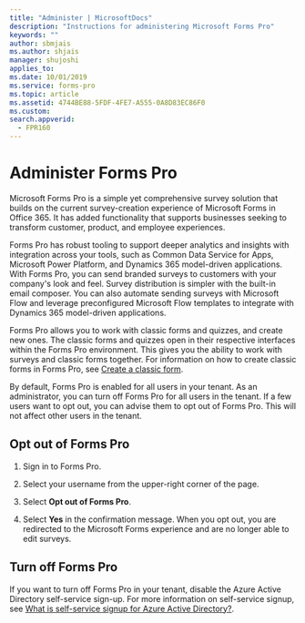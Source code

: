 ```yaml
---
title: "Administer | MicrosoftDocs"
description: "Instructions for administering Microsoft Forms Pro"
keywords: ""
author: sbmjais
ms.author: shjais
manager: shujoshi
applies_to: 
ms.date: 10/01/2019
ms.service: forms-pro
ms.topic: article
ms.assetid: 4744BE88-5FDF-4FE7-A555-0A8D83EC86F0
ms.custom: 
search.appverid:
  - FPR160
---
```


# Administer Forms Pro

Microsoft Forms Pro is a simple yet comprehensive survey solution that builds on the current survey-creation experience of Microsoft Forms in Office 365. It has added functionality that supports businesses seeking to transform customer, product, and employee experiences.

Forms Pro has robust tooling to support deeper analytics and insights with integration across your tools, such as Common Data Service for Apps, Microsoft Power Platform, and Dynamics 365 model-driven applications. With Forms Pro, you can send branded surveys to customers with your company's look and feel. Survey distribution is simpler with the built-in email composer. You can also automate sending surveys with Microsoft Flow and leverage preconfigured Microsoft Flow templates to integrate with Dynamics 365 model-driven applications.

Forms Pro allows you to work with classic forms and quizzes, and create new ones. The classic forms and quizzes open in their respective interfaces within the Forms Pro environment. This gives you the ability to work with surveys and classic forms together. For information on how to create classic forms in Forms Pro, see [Create a classic form](create-classic-form.md).

By default, Forms Pro is enabled for all users in your tenant. As an administrator, you can turn off Forms Pro for all users in the tenant. If a few users want to opt out, you can advise them to opt out of Forms Pro. This will not affect other users in the tenant.

## Opt out of Forms Pro

1. Sign in to Forms Pro.

2. Select your username from the upper-right corner of the page.

3. Select **Opt out of Forms Pro**. 

4. Select **Yes** in the confirmation message. When you opt out, you are redirected to the Microsoft Forms experience and are no longer able to edit surveys.

## Turn off Forms Pro

If you want to turn off Forms Pro in your tenant, disable the Azure Active Directory self-service sign-up. For more information on self-service signup, see [What is self-service signup for Azure Active Directory?](https://docs.microsoft.com/en-us/azure/active-directory/users-groups-roles/directory-self-service-signup).

